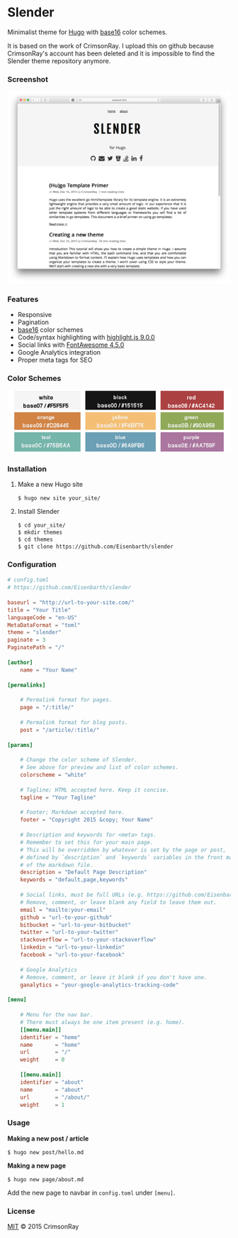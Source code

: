 Slender
=======

Minimalist theme for [Hugo](http://gohugo.io/) with [base16](https://github.com/chriskempson/base16) color schemes.

It is based on the work of CrimsonRay. I upload this on github because CrimsonRay's account has been deleted and it is impossible to find the Slender theme repository anymore.

### Screenshot

![screenshot](images/screenshot.png)

### Features

* Responsive
* Pagination
* [base16](https://github.com/chriskempson/base16) color schemes
* Code/syntax highlighting with [highlight.js 9.0.0](https://highlightjs.org/)
* Social links with [FontAwesome 4.5.0](https://fortawesome.github.io/Font-Awesome/)
* Google Analytics integration
* Proper meta tags for SEO

### Color Schemes

![slender-color-schemes](images/slender-color-schemes.png)

### Installation

1. Make a new Hugo site

    ```none
    $ hugo new site your_site/
    ```

2. Install Slender

    ```none
    $ cd your_site/
    $ mkdir themes
    $ cd themes
    $ git clone https://github.com/Eisenbarth/slender
    ```

### Configuration

```toml
# config.toml
# https://github.com/Eisenbarth/slender

baseurl = "http://url-to-your-site.com/"
title = "Your Title"
languageCode = "en-US"
MetaDataFormat = "toml"
theme = "slender"
paginate = 3
PaginatePath = "/"

[author]
    name = "Your Name"

[permalinks]

    # Permalink format for pages.
    page = "/:title/"

    # Permalink format for blog posts.
    post = "/article/:title/"

[params]

    # Change the color scheme of Slender.
    # See above for preview and list of color schemes.
    colorscheme = "white"

    # Tagline; HTML accepted here. Keep it concise.
    tagline = "Your Tagline"

    # Footer; Markdown accepted here.
    footer = "Copyright 2015 &copy; Your Name"

    # Description and keywords for <meta> tags.
    # Remember to set this for your main page.
    # This will be overridden by whatever is set by the page or post,
    # defined by `description` and `keywords` variables in the front matter
    # of the markdown file.
    description = "Default Page Description"
    keywords = "default,page,keywords"

    # Social links, must be full URLs (e.g. https://github.com/Eisenbarth/).
    # Remove, comment, or leave blank any field to leave them out.
    email = "mailto:your-email"
    github = "url-to-your-github"
    bitbucket = "url-to-your-bitbucket"
    twitter = "url-to-your-twitter"
    stackoverflow = "url-to-your-stackoverflow"
    linkedin = "url-to-your-linkedin"
    facebook = "url-to-your-facebook"

    # Google Analytics
    # Remove, comment, or leave it blank if you don't have one.
    ganalytics = "your-google-analytics-tracking-code"

[menu]

    # Menu for the nav bar.
    # There must always be one item present (e.g. home).
    [[menu.main]]
    identifier = "home"
    name       = "home"
    url        = "/"
    weight     = 0

    [[menu.main]]
    identifier = "about"
    name       = "about"
    url        = "/about/"
    weight     = 1
```

### Usage

**Making a new post / article**

```none
$ hugo new post/hello.md
```

**Making a new page**

```none
$ hugo new page/about.md
```

Add the new page to navbar in `config.toml` under `[menu]`.

### License

[MIT](LICENSE.md) &copy; 2015 CrimsonRay
